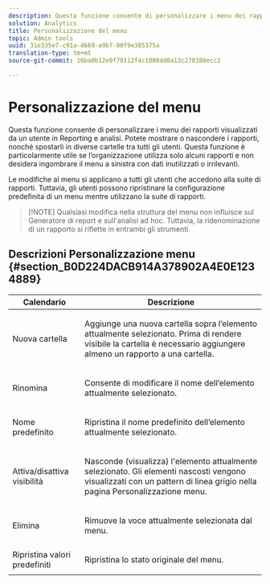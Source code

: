 ```yaml
---
description: Questa funzione consente di personalizzare i menu dei rapporti visualizzati da un utente in Reporting e analisi. Potete mostrare o nascondere i rapporti, nonché spostarli in diverse cartelle tra tutti gli utenti. Questa funzione è particolarmente utile se l’organizzazione utilizza solo alcuni rapporti e non desidera ingombrare il menu a sinistra con dati inutilizzati o irrilevanti.
solution: Analytics
title: Personalizzazione del menu
topic: Admin tools
uuid: 31e335e7-c91a-4669-a9b7-00f9e385375a
translation-type: tm+mt
source-git-commit: 16ba0b12e0f70112f4c10804d0a13c278388ecc2

---
```



# Personalizzazione del menu

Questa funzione consente di personalizzare i menu dei rapporti visualizzati da un utente in Reporting e analisi. Potete mostrare o nascondere i rapporti, nonché spostarli in diverse cartelle tra tutti gli utenti. Questa funzione è particolarmente utile se l’organizzazione utilizza solo alcuni rapporti e non desidera ingombrare il menu a sinistra con dati inutilizzati o irrilevanti.

Le modifiche al menu si applicano a tutti gli utenti che accedono alla suite di rapporti. Tuttavia, gli utenti possono ripristinare la configurazione predefinita di un menu mentre utilizzano la suite di rapporti.

> [!NOTE] Qualsiasi modifica nella struttura del menu non influisce sul Generatore di report e sull'analisi ad hoc. Tuttavia, la ridenominazione di un rapporto si riflette in entrambi gli strumenti.

## Descrizioni Personalizzazione menu {#section_B0D224DACB914A378902A4E0E1234889}

<table id="table_E609632569EB499184E56618C2CEF742"> 
 <thead> 
  <tr> 
   <th colname="col1" class="entry"> Calendario       </th> 
   <th colname="col2" class="entry"> Descrizione </th> 
  </tr> 
 </thead>
 <tbody> 
  <tr> 
   <td colname="col1"> <span class="wintitle"> Nuova cartella</span> </td> 
   <td colname="col2"> <p> Aggiunge una nuova cartella sopra l’elemento attualmente selezionato. Prima di rendere visibile la cartella è necessario aggiungere almeno un rapporto a una cartella. </p> </td> 
  </tr> 
  <tr> 
   <td colname="col1"> <span class="wintitle"> Rinomina</span> </td> 
   <td colname="col2"> <p> Consente di modificare il nome dell’elemento attualmente selezionato. </p> </td> 
  </tr> 
  <tr> 
   <td colname="col1"> <span class="wintitle"> Nome predefinito</span> </td> 
   <td colname="col2"> <p> Ripristina il nome predefinito dell’elemento attualmente selezionato. </p> </td> 
  </tr> 
  <tr> 
   <td colname="col1"> <span class="wintitle"> Attiva/disattiva visibilità</span> </td> 
   <td colname="col2"> <p> Nasconde (visualizza) l'elemento attualmente selezionato. Gli elementi nascosti vengono visualizzati con un pattern di linea grigio nella pagina Personalizzazione menu. </p> </td> 
  </tr> 
  <tr> 
   <td colname="col1"> <span class="wintitle"> Elimina</span> </td> 
   <td colname="col2"> <p> Rimuove la voce attualmente selezionata dal menu. </p> </td> 
  </tr> 
  <tr> 
   <td colname="col1"> <span class="wintitle"> Ripristina valori predefiniti</span> </td> 
   <td colname="col2"> <p> Ripristina lo stato originale del menu. </p> </td> 
  </tr> 
 </tbody> 
</table>

